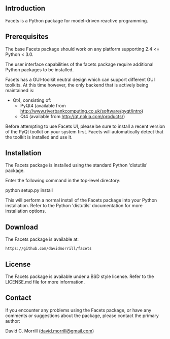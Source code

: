 Introduction
------------

Facets is a Python package for model-driven reactive programming.

Prerequisites
-------------

The base Facets package should work on any platform supporting
2.4 <= Python < 3.0.

The user interface capabilities of the facets package require additional
Python packages to be installed.

Facets has a GUI-toolkit neutral design which can support different GUI
toolkits. At this time however, the only backend that is actively being
maintained is:

  - Qt4, consisting of:
    - PyQt4 (available from
             http://www.riverbankcomputing.co.uk/software/pyqt/intro)
    - Qt4 (available from http://qt.nokia.com/products/)

Before attempting to use Facets UI, please be sure to install a recent version
of the PyQt toolkit on your system first. Facets will automatically detect that
the toolkit is installed and use it.

Installation
------------

The Facets package is installed using the standard Python 'distutils' package.

Enter the following command in the top-level directory:

   python setup.py install

This will perform a normal install of the Facets package into your Python
installation. Refer to the Python 'distutils' documentation for more
installation options.

Download
--------

The Facets package is available at:

    https://github.com/davidmorrill/facets

License
-------

The Facets package is available under a BSD style license. Refer to the
LICENSE.md file for more information.

Contact
-------

If you encounter any problems using the Facets package, or have any comments
or suggestions about the package, please contact the primary author:

   David C. Morrill (david.morrill@gmail.com)

